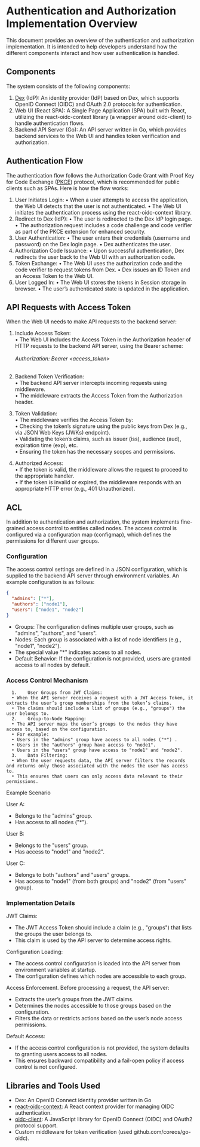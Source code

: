 # Authentication and Authorization Implementation Overview

This document provides an overview of the authentication and authorization implementation.
It is intended to help developers understand how the different components interact and how user authentication is handled.

## Components

The system consists of the following components:
1.	[Dex](https://github.com/dexidp/dex) (IdP): An identity provider (IdP) based on Dex, which supports OpenID Connect (OIDC) and OAuth 2.0 protocols for authentication.
2.	Web UI (React SPA): A Single Page Application (SPA) built with React, utilizing the react-oidc-context library (a wrapper around oidc-client) to handle authentication flows.
3.	Backend API Server (Go): An API server written in Go, which provides backend services to the Web UI and handles token verification and authorization.

## Authentication Flow

The authentication flow follows the Authorization Code Grant with Proof Key for Code Exchange ([PKCE](https://github.com/authts/oidc-client-ts/blob/main/docs/protocols/authorization-code-grant-with-pkce.md)) protocol, which is recommended for public clients such as SPAs. Here is how the flow works:
1.	User Initiates Login:
•	When a user attempts to access the application, the Web UI detects that the user is not authenticated.
•	The Web UI initiates the authentication process using the react-oidc-context library.
2.	Redirect to Dex (IdP):
•	The user is redirected to the Dex IdP login page.
•	The authorization request includes a code challenge and code verifier as part of the PKCE extension for enhanced security.
3.	User Authentication:
•	The user enters their credentials (username and password) on the Dex login page.
•	Dex authenticates the user.
4.	Authorization Code Issuance:
•	Upon successful authentication, Dex redirects the user back to the Web UI with an authorization code.
5.	Token Exchange:
•	The Web UI uses the authorization code and the code verifier to request tokens from Dex.
•	Dex issues an ID Token and an Access Token to the Web UI.
6.	User Logged In:
•	The Web UI stores the tokens in Session storage in browser.
•	The user’s authenticated state is updated in the application.

## API Requests with Access Token

When the Web UI needs to make API requests to the backend server:
1.	Include Access Token:  
•	The Web UI includes the Access Token in the Authorization header of HTTP requests to the backend API server, using the Bearer scheme: <br><br>_Authorization: Bearer <access_token>_<br/><br/>

2.	Backend Token Verification:  
•	The backend API server intercepts incoming requests using middleware.  
•	The middleware extracts the Access Token from the Authorization header.  
3.	Token Validation:  
•	The middleware verifies the Access Token by:  
•	Checking the token’s signature using the public keys from Dex (e.g., via JSON Web Keys (JWKs) endpoint).  
•	Validating the token’s claims, such as issuer (iss), audience (aud), expiration time (exp), etc.  
•	Ensuring the token has the necessary scopes and permissions.  
4.	Authorized Access:  
•	If the token is valid, the middleware allows the request to proceed to the appropriate handler.  
•	If the token is invalid or expired, the middleware responds with an appropriate HTTP error (e.g., 401 Unauthorized). 

## ACL

In addition to authentication and authorization, the system implements fine-grained access control to entities called nodes.
The access control is configured via a configuration map (configmap), which defines the permissions for different user groups.

### Configuration

The access control settings are defined in a JSON configuration, which is supplied to the backend API server through environment variables.
An example configuration is as follows:
```json
{
  "admins": ["*"],
  "authors": ["node1"],
  "users": ["node1", "node2"]
}
```
    
-	Groups: The configuration defines multiple user groups, such as "admins", "authors", and "users".
-	Nodes: Each group is associated with a list of node identifiers (e.g., "node1", "node2").
-	The special value "*" indicates access to all nodes.
-	Default Behavior: If the configuration is not provided, users are granted access to all nodes by default.`

### Access Control Mechanism

      1.	User Groups from JWT Claims:
      •	When the API server receives a request with a JWT Access Token, it extracts the user’s group memberships from the token’s claims.
      •	The claims should include a list of groups (e.g., "groups") the user belongs to.
      2.	Group-to-Node Mapping:
      •	The API server maps the user’s groups to the nodes they have access to, based on the configuration.
      •	For example:
      •	Users in the "admins" group have access to all nodes ("*") .
      •	Users in the "authors" group have access to "node1".
      •	Users in the "users" group have access to "node1" and "node2".
      3.	Data Filtering:
      •	When the user requests data, the API server filters the records and returns only those associated with the nodes the user has access to.
      •	This ensures that users can only access data relevant to their permissions.

Example Scenario

User A:
- Belongs to the "admins" group.
- Has access to all nodes ("*").

User B:
- Belongs to the "users" group.
- Has access to "node1" and "node2".

User C:
- Belongs to both "authors" and "users" groups.
- Has access to "node1" (from both groups) and "node2" (from "users" group).

### Implementation Details

JWT Claims:
-	The JWT Access Token should include a claim (e.g., "groups") that lists the groups the user belongs to.
- 	This claim is used by the API server to determine access rights.

Configuration Loading:
-	The access control configuration is loaded into the API server from environment variables at startup.
-	The configuration defines which nodes are accessible to each group.

Access Enforcement. Before processing a request, the API server:
-	Extracts the user’s groups from the JWT claims.
-	Determines the nodes accessible to those groups based on the configuration.  
-	Filters the data or restricts actions based on the user’s node access permissions.

Default Access:
-	If the access control configuration is not provided, the system defaults to granting users access to all nodes.
-	This ensures backward compatibility and a fail-open policy if access control is not configured.

## Libraries and Tools Used

- Dex: An OpenID Connect identity provider written in Go
- [react-oidc-context](https://github.com/authts/react-oidc-context): A React context provider for managing OIDC authentication.
- [oidc-client](https://github.com/authts/oidc-client-ts): A JavaScript library for OpenID Connect (OIDC) and OAuth2 protocol support.
- Custom middleware for token verification (used github.com/coreos/go-oidc).
